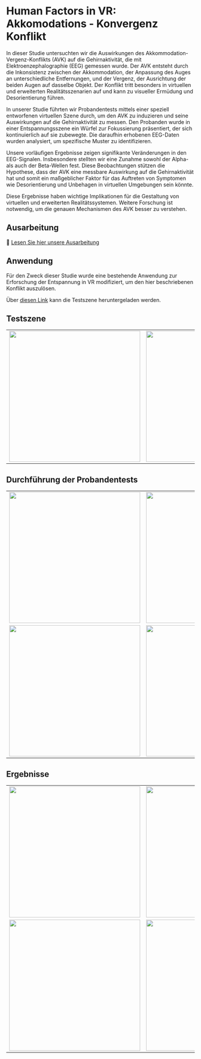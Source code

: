 # Human Factors in VR: Akkomodations - Konvergenz Konflikt

In dieser Studie untersuchten wir die Auswirkungen des Akkommodation-Vergenz-Konflikts (AVK) auf die Gehirnaktivität, die mit Elektroenzephalographie (EEG) gemessen wurde. Der AVK entsteht durch die Inkonsistenz zwischen der Akkommodation, der Anpassung des Auges an unterschiedliche Entfernungen, und der Vergenz, der Ausrichtung der beiden Augen auf dasselbe Objekt. Der Konflikt tritt besonders in virtuellen und erweiterten Realitätsszenarien auf und kann zu visueller Ermüdung und Desorientierung führen.

In unserer Studie führten wir Probandentests mittels einer speziell entworfenen virtuellen Szene durch, um den AVK zu induzieren und seine Auswirkungen auf die Gehirnaktivität zu messen. Den Probanden wurde in einer Entspannungsszene ein Würfel zur Fokussierung präsentiert, der sich kontinuierlich auf sie zubewegte. Die daraufhin erhobenen EEG-Daten wurden analysiert, um spezifische Muster zu identifizieren.

Unsere vorläufigen Ergebnisse zeigen signifikante Veränderungen in den EEG-Signalen. Insbesondere stellten wir eine Zunahme sowohl der Alpha- als auch der Beta-Wellen fest. Diese Beobachtungen stützen die Hypothese, dass der AVK eine messbare Auswirkung auf die Gehirnaktivität hat und somit ein maßgeblicher Faktor für das Auftreten von Symptomen wie Desorientierung und Unbehagen in virtuellen Umgebungen sein könnte.

Diese Ergebnisse haben wichtige Implikationen für die Gestaltung von virtuellen und erweiterten Realitätssystemen. Weitere Forschung ist notwendig, um die genauen Mechanismen des AVK besser zu verstehen.

## Ausarbeitung

📄 [Lesen Sie hier unsere Ausarbeitung](./ausarbeitung.pdf)


## Anwendung

Für den Zweck dieser Studie wurde eine bestehende Anwendung zur Erforschung der Entspannung in VR modifiziert, um den hier beschriebenen Konflikt auszulösen.

Über [diesen Link](https://github.com/athaeck/HuFacinExpertenTest) kann die Testszene heruntergeladen werden.

## Testszene

<table>
  <tr>
    <td>
      <img src="./assets/01.jpg" width="350" />
    </td>
    <td>
        <img src="./assets/00.jpg" width="350" />
    </td>
    <td>
        <img src="./assets/02.jpg" width="350" />
    </td>
  </tr>
</table>

## Durchführung der Probandentests

<table>
  <tr>
    <td>
      <img src="./assets/probandentest_00.jpg" width="350" />
    </td>
    <td>
        <img src="./assets/probandentest_01.jpg" width="350" />
    </td>
  </tr>
  <tr>
        <td>
      <img src="./assets/probandentest_02.jpg" width="350" />
    </td>
    <td>
        <img src="./assets/probandentest_03.jpg" width="350" />
    </td>
  </tr>
</table>

## Ergebnisse

<table>
  <tr>
    <td>
      <img src="./assets/Collection3DMapping.jpg" width="350" />
    </td>
    <td>
        <img src="./assets/probandThetaT8entest_01.png" width="350" />
    </td>
  </tr>
  <tr>
        <td>
      <img src="./assets/BetaT8.png" width="350" />
    </td>
    <td>
        <img src="./assets/Signifikanzen.png" width="350" />
    </td>
  </tr>
</table>
